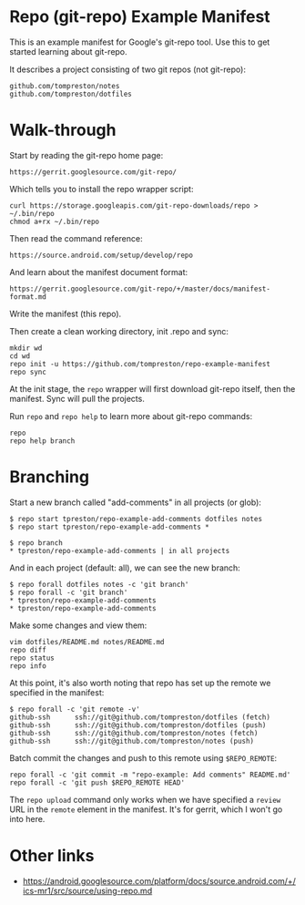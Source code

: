 # Repo (git-repo) Example Manifest
This is an example manifest for Google's git-repo tool. Use this to get started
learning about git-repo.

It describes a project consisting of two git repos (not git-repo):

    github.com/tompreston/notes
    github.com/tompreston/dotfiles

# Walk-through
Start by reading the git-repo home page:

    https://gerrit.googlesource.com/git-repo/

Which tells you to install the repo wrapper script:

    curl https://storage.googleapis.com/git-repo-downloads/repo > ~/.bin/repo
    chmod a+rx ~/.bin/repo

Then read the command reference:

    https://source.android.com/setup/develop/repo

And learn about the manifest document format:

    https://gerrit.googlesource.com/git-repo/+/master/docs/manifest-format.md

Write the manifest (this repo).

Then create a clean working directory, init .repo and sync:

    mkdir wd
    cd wd
    repo init -u https://github.com/tompreston/repo-example-manifest
    repo sync

At the init stage, the `repo` wrapper will first download git-repo itself, then
the manifest. Sync will pull the projects.

Run `repo` and `repo help` to learn more about git-repo commands:

    repo
    repo help branch

# Branching
Start a new branch called "add-comments" in all projects (or glob):

    $ repo start tpreston/repo-example-add-comments dotfiles notes
    $ repo start tpreston/repo-example-add-comments *

    $ repo branch
    * tpreston/repo-example-add-comments | in all projects

And in each project (default: all), we can see the new branch:

    $ repo forall dotfiles notes -c 'git branch'
    $ repo forall -c 'git branch'
    * tpreston/repo-example-add-comments
    * tpreston/repo-example-add-comments

Make some changes and view them:

    vim dotfiles/README.md notes/README.md
    repo diff
    repo status
    repo info

At this point, it's also worth noting that repo has set up the remote we
specified in the manifest:

    $ repo forall -c 'git remote -v'
    github-ssh      ssh://git@github.com/tompreston/dotfiles (fetch)
    github-ssh      ssh://git@github.com/tompreston/dotfiles (push)
    github-ssh      ssh://git@github.com/tompreston/notes (fetch)
    github-ssh      ssh://git@github.com/tompreston/notes (push)

Batch commit the changes and push to this remote using `$REPO_REMOTE`:

    repo forall -c 'git commit -m "repo-example: Add comments" README.md'
    repo forall -c 'git push $REPO_REMOTE HEAD'

The `repo upload` command only works when we have specified a `review` URL in
the `remote` element in the manifest. It's for gerrit, which I won't go into
here.


# Other links
- https://android.googlesource.com/platform/docs/source.android.com/+/ics-mr1/src/source/using-repo.md
